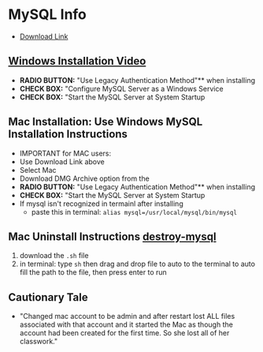 # MySQL Info

- [Download Link](https://dev.mysql.com/downloads/mysql/)

## [Windows Installation Video](https://www.youtube.com/watch?v=u96rVINbAUI)

- **RADIO BUTTON:** "Use Legacy Authentication Method"\*\* when installing
- **CHECK BOX:** "Configure MySQL Server as a Windows Service
- **CHECK BOX:** "Start the MySQL Server at System Startup

## Mac Installation: Use Windows MySQL Installation Instructions

- IMPORTANT for MAC users:
- Use Download Link above
- Select Mac
- Download DMG Archive option from the
- **RADIO BUTTON:** "Use Legacy Authentication Method"\*\* when installing
- **CHECK BOX:** "Start the MySQL Server at System Startup
- If mysql isn't recognized in termainl after installing
  - paste this in terminal: `alias mysql=/usr/local/mysql/bin/mysql`

## Mac Uninstall Instructions [destroy-mysql](https://github.com/nprakash/HelpfulScripts)

1. download the `.sh` file
2. in terminal: type `sh` then drag and drop file to auto to the terminal to auto fill the path to the file, then press enter to run

## Cautionary Tale

- "Changed mac account to be admin and after restart lost ALL files associated with that account and it started the Mac as though the account had been created for the first time.
  So she lost all of her classwork."
